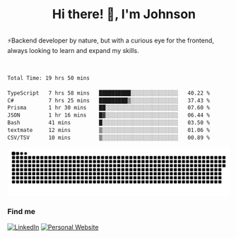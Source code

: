 <div id="user-content-toc">
  <ul align="center">
    <summary><h1 style="display: inline-block">Hi there! 👋, I'm Johnson</h1></summary>
  </ul>
</div>

⚡Backend developer by nature, but with a curious eye for the frontend, always looking to learn and expand my skills.

<br>


<!--START_SECTION:waka-->

```txt
Total Time: 19 hrs 50 mins

TypeScript   7 hrs 58 mins   ██████████░░░░░░░░░░░░░░░   40.22 %
C#           7 hrs 25 mins   █████████▒░░░░░░░░░░░░░░░   37.43 %
Prisma       1 hr 30 mins    ██░░░░░░░░░░░░░░░░░░░░░░░   07.60 %
JSON         1 hr 16 mins    █▓░░░░░░░░░░░░░░░░░░░░░░░   06.44 %
Bash         41 mins         █░░░░░░░░░░░░░░░░░░░░░░░░   03.50 %
textmate     12 mins         ▒░░░░░░░░░░░░░░░░░░░░░░░░   01.06 %
CSV/TSV      10 mins         ▒░░░░░░░░░░░░░░░░░░░░░░░░   00.89 %
```

<!--END_SECTION:waka-->

<picture>
  <source  srcset="https://github.com/joshwambere/joshwambere/blob/output/github-contribution-grid-snake-dark.svg?palette=github-dark">
  <source  srcset="https://github.com/joshwambere/joshwambere/blob/output/github-contribution-grid-snake.svg">
  <img alt="github contribution grid snake animation" src="https://github.com/joshwambere/joshwambere/blob/output/github-contribution-grid-snake.svg">
</picture>

### Find me
<a href="https://www.linkedin.com/in/dusabe-johnson" target="_blank"><img src="https://img.shields.io/badge/LinkedIn-%230077B5.svg?&style=flat&logo=linkedin&logoColor=white" alt="LinkedIn"></a>
‎‎ [![Personal Website](https://img.shields.io/badge/visit-Johnsonis.me-blue)](https://johnsonis.me/)
